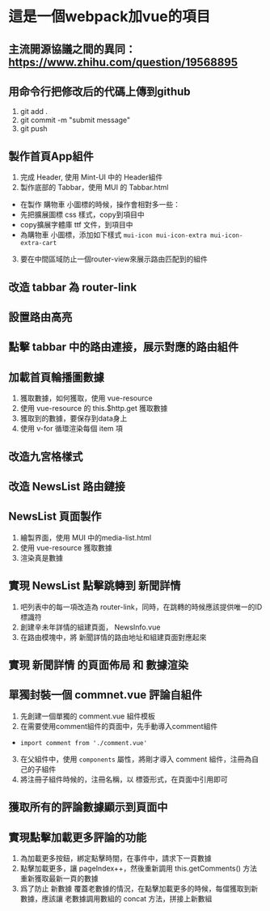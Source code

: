 # 這是一個webpack加vue的項目

## 主流開源協議之間的異同：https://www.zhihu.com/question/19568895

## 用命令行把修改后的代碼上傳到github
1. git add .
2. git commit -m "submit message"
3. git push

## 製作首頁App組件
1. 完成 Header, 使用 Mint-UI 中的 Header組件
2. 製作底部的 Tabbar，使用 MUI 的 Tabbar.html
 + 在製作 購物車 小圖標的時候，操作會相對多一些：
 + 先把擴展圖標 css 樣式，copy到項目中
 + copy擴展字體庫 ttf 文件，到項目中
 + 為購物車 小圖標，添加如下樣式 `mui-icon mui-icon-extra mui-icon-extra-cart`
3. 要在中間區域防止一個router-view來展示路由匹配到的組件

## 改造 tabbar 為 router-link

## 設置路由高亮

## 點擊 tabbar 中的路由連接，展示對應的路由組件

## 加載首頁輪播圖數據
1. 獲取數據，如何獲取，使用 vue-resource
2. 使用 vue-resource 的 this.$http.get 獲取數據
3. 獲取到的數據，要保存到data身上
4. 使用 v-for 循環渲染每個 item 項

## 改造九宮格樣式

## 改造 NewsList 路由鏈接

## NewsList 頁面製作
1. 繪製界面，使用 MUI 中的media-list.html
2. 使用 vue-resource 獲取數據
3. 渲染真是數據


## 實現 NewsList 點擊跳轉到 新聞詳情
1. 吧列表中的每一項改造為 router-link，同時，在跳轉的時候應該提供唯一的ID標識符
2. 創建辛未年詳情的組建頁面， NewsInfo.vue
3. 在路由模塊中，將 新聞詳情的路由地址和組建頁面對應起來

## 實現 新聞詳情 的頁面佈局 和 數據渲染

## 單獨封裝一個 commnet.vue 評論自組件
1. 先創建一個單獨的 comment.vue 組件模板
2. 在需要使用comment組件的頁面中，先手動導入comment組件
  + `import comment from './comment.vue'`
3. 在父組件中，使用 `components` 屬性，將剛才導入 comment 組件，注冊為自己的子組件
4. 將注冊子組件時候的，注冊名稱，以 標簽形式，在頁面中引用即可

## 獲取所有的評論數據顯示到頁面中

## 實現點擊加載更多評論的功能
1. 為加載更多按鈕，綁定點擊時間，在事件中，請求下一頁數據
2. 點擊加載更多，讓 pageIndex++，然後重新調用 this.getComments() 方法重新獲取最新一頁的數據
3. 爲了防止 新數據 覆蓋老數據的情況，在點擊加載更多的時候，每儅獲取到新數據，應該讓 老數據調用數組的 concat 方法，拼接上新數組